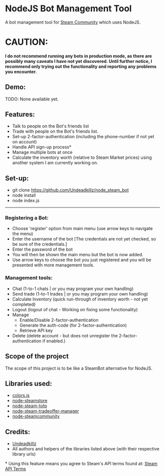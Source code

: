 # NodeJS Bot Management Tool
A bot management tool for [Steam Community](www.steamcommunity.com) which uses NodeJS.




# CAUTION:
#### I do not recommend running any bots in production mode, as there are possibly many caveats I have not yet discovered. Until further notice, I recommend only trying out the functionality and reporting any problems you encounter.

## Demo:
TODO: None available yet.

## Features:
- Talk to people on the Bot's friends list
- Trade with people on the Bot's friends list.
- Set-up 2-factor-authentication (including the phone-number if not yet on account)
- Handle API sign-up process*
- Manage multiple bots at once
- Calculate the inventory worth (relative to Steam Market prices) using another system I am currently working on.

## Set-up:
- git clone https://github.com/Undeadkillz/node_steam_bot
- node install
- node index.js

---
### Registering a Bot:
- Choose 'register' option from main menu (use arrow keys to navigate the menu)
- Enter the username of the bot [The credentials are not yet checked, so be sure of the credentials.]
- Enter the password of the bot
- You will then be shown the main menu but the bot is now added.
- Use arrow keys to choose the bot you just registered and you will be presented with more management tools.

### Management tools:
 - Chat (1-to-1 chats | or you may program your own handling)
 - Send trade (1-to-1 trades | or you may program your own handling)
 - Calculate Inventory (quick run-through of inventory worth - not yet completed)
 - Logout (logout of chat - Working on fixing some functionality)
 - Manage
    - Enable/Disable 2-factor-authentication
    - Generate the auth-code (for 2-factor-authentication)
    - Retrieve API key
 - Delete (delete account - but does not unregister the 2-factor-authentication if enabled.)


## Scope of the project
The scope of this project is to be like a SteamBot alternative for NodeJS.



## Libraries used:
- [colors.js](https://github.com/marak/colors.js/)
- [node-steamstore](https://github.com/DoctorMcKay/node-steamstore)
- [node-steam-totp](https://github.com/DoctorMcKay/node-steam-totp)
- [node-steam-tradeoffer-manager](https://github.com/DoctorMcKay/node-steam-tradeoffer-manager)
- [node-steamcommunity](https://github.com/DoctorMcKay/node-steamcommunity)

## Credits:
- [Undeadkillz](https://github.com/Undeadkillz)
- All authors and helpers of the libraries listed above (with their respective library urls)



\* Using this feature means you agree to Steam's API terms found at: [Steam API Terms](http://steamcommunity.com/dev/apiterms)